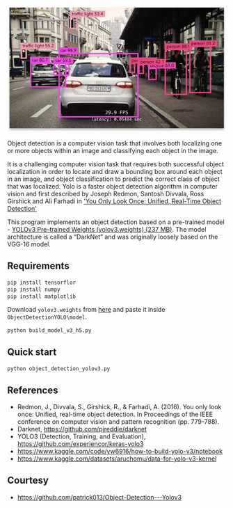 
<img src="assets/thumbnail.jpg" width="1200" />

Object detection is a computer vision task that involves both localizing one or more objects within an image and classifying each object in the image.

It is a challenging computer vision task that requires both successful object localization in order to locate and draw a bounding box around each object in an image, and object classification to predict the correct class of object that was localized.
Yolo is a faster object detection algorithm in computer vision and first described by Joseph Redmon, Santosh Divvala, Ross Girshick and Ali Farhadi in ['You Only Look Once: Unified, Real-Time Object Detection'](https://arxiv.org/abs/1506.02640)

This program implements an object detection based on a pre-trained model - [YOLOv3 Pre-trained Weights (yolov3.weights) (237 MB)](https://pjreddie.com/media/files/yolov3.weights).  The model architecture is called a “DarkNet” and was originally loosely based on the VGG-16 model. 

## Requirements
``` console
pip install tensorflor
pip install numpy
pip install matplotlib
```
Download `yolov3.weights` from [here](https://www.kaggle.com/datasets/aruchomu/data-for-yolo-v3-kernel?resource=download) and paste it inside `ObjectDetectionYOLO\model`.
``` console
python build_model_v3_h5.py
```
## Quick start
``` console
python object_detection_yolov3.py
```
## References
- Redmon, J., Divvala, S., Girshick, R., & Farhadi, A. (2016). You only look once: Unified, real-time object detection. In Proceedings of the IEEE conference on computer vision and pattern recognition (pp. 779-788).
- Darknet, https://github.com/pjreddie/darknet
- YOLO3 (Detection, Training, and Evaluation), https://github.com/experiencor/keras-yolo3
- https://www.kaggle.com/code/yw6916/how-to-build-yolo-v3/notebook
- https://www.kaggle.com/datasets/aruchomu/data-for-yolo-v3-kernel
## Courtesy
- https://github.com/patrick013/Object-Detection---Yolov3
